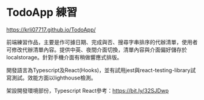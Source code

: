 # TodoApp 練習
  https://krli07717.github.io/TodoApp/
  
  前端練習作品，主要是作可據日期、完成與否、搜尋字串排序的代辦清單，使用者可修改代辦清單內容。提供中英、夜間介面切換，清單內容與介面偏好儲存於localstorage。針對手機介面有稍做響應式排版。
  
  開發語言為Typescript及React(Hooks)，並有試用jest與react-testing-library試寫測試。效能方面以lighthouse檢測。
  
  架設開發環境部份，Typescript React參考：https://bit.ly/32SJDwp
